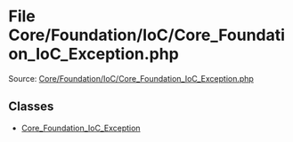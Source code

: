 File Core/Foundation/IoC/Core_Foundation_IoC_Exception.php
=========
Source: [Core/Foundation/IoC/Core_Foundation_IoC_Exception.php](https://github.com/PrestaShop/PrestaShop/blob/1.6.1.1/Core/Foundation/IoC/Core_Foundation_IoC_Exception.php)


Classes
-------

* [Core_Foundation_IoC_Exception](class.Core_Foundation_IoC_Exception.md)

